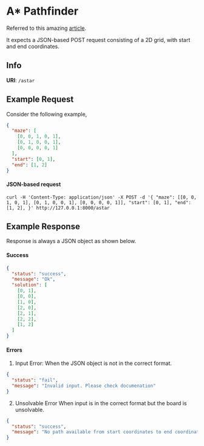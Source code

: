 # A\* Pathfinder

Referred to this amazing [article](https://medium.com/@nicholas.w.swift/easy-a-star-pathfinding-7e6689c7f7b2).

It expects a JSON-based POST request consisting of a 2D grid, with start and end coordinates.

## Info

**URI**: `/astar`

## Example Request

Consider the following example,

```json
{
  "maze": [
    [0, 0, 1, 0, 1],
    [0, 1, 0, 0, 1],
    [0, 0, 0, 0, 1]
  ],
  "start": [0, 1],
  "end": [1, 2]
}
```

#### JSON-based request

`curl -H 'Content-Type: application/json' -X POST -d '{ "maze": [[0, 0, 1, 0, 1], [0, 1, 0, 0, 1], [0, 0, 0, 0, 1]], "start": [0, 1], "end": [1, 2], }' http://127.0.0.1:8000/astar`

## Example Response

Response is always a JSON object as shown below.

#### Success

```json
{
  "status": "success",
  "message": "Ok",
  "solution": [
    [0, 1],
    [0, 0],
    [1, 0],
    [2, 0],
    [2, 1],
    [2, 2],
    [1, 2]
  ]
}
```

#### Errors

1. Input Error: When the JSON object is not in the correct format.

```json
{
  "status": "fail",
  "message": "Invalid input. Please check documenation"
}
```

2. Unsolvable Error When input is in the correct format but the board is unsolvable.

```json
{
  "status": "success",
  "message": "No path available from start coordinates to end coordinates"
}
```
